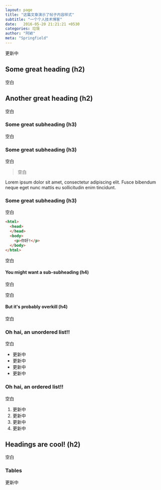 ```yaml
---
layout: page
title: "这篇文章演示了帖子内容样式"
subtitle: "一个个人技术博客"
date:   2016-05-20 21:21:21 +0530
categories: 垃圾
author: "阿颖"
meta: "Springfield"
---
```


更新中

## Some great heading (h2)

空白
## Another great heading (h2)

空白

### Some great subheading (h3)

空白

### Some great subheading (h3)

空白

> 空白

Lorem ipsum dolor sit amet, consectetur adipiscing elit. Fusce bibendum neque eget nunc mattis eu sollicitudin enim tincidunt.

### Some great subheading (h3)

空白

```html
<html>
  <head>
  </head>
  <body>
    <p>你好!</p>
  </body>
</html>
```


空白

#### You might want a sub-subheading (h4)

空白

空白

#### But it's probably overkill (h4)

空白

### Oh hai, an unordered list!!

空白

- 更新中
- 更新中
- 更新中
- 更新中

### Oh hai, an ordered list!!

空白

1. 更新中
2. 更新中
3. 更新中
4. 更新中



## Headings are cool! (h2)

空白

### Tables

更新中